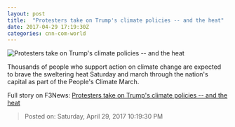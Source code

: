 ```yaml
---
layout: post
title:  "Protesters take on Trump's climate policies -- and the heat"
date: 2017-04-29 17:19:30Z
categories: cnn-com-world
---
```


![Protesters take on Trump's climate policies -- and the heat](http://i2.cdn.cnn.com/cnnnext/dam/assets/170429104826-climate-march-washington-screengrab-0429-super-tease.jpg)

Thousands of people who support action on climate change are expected to brave the sweltering heat Saturday and march through the nation's capital as part of the People's Climate March.


Full story on F3News: [Protesters take on Trump's climate policies -- and the heat](http://www.f3nws.com/n/pnGY)

> Posted on: Saturday, April 29, 2017 10:19:30 PM
